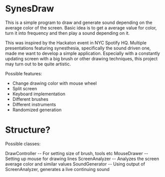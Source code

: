 # SynesDraw

This is a simple program to draw and generate sound depending on the average color of the screen. Basic idea is to get a average value for color, turn it into frequency and then play a sound depending on it.

This was inspired by the Hackaton event in NYC Spotify HQ. Multiple presentations featuring synesthesia, specifically the sound driven one, made me want to develop a simple application. Especially with a constantly updating screen with a big brush or other drawing techniques, this project may turn out to be quite artistic. 

Possible features:
- Change drawing color with mouse wheel
- Split screen
- Keyboard implementation
- Different brushes
- Different instruments
- Randomized generation

# Structure?

Possible classes:

DrawController -- For setting size of brush, tools etc
MouseDrawer -- Setting up mouse for drawing lines
ScreenAnalyzer -- Analyzes the screen average color and similar values
SoundGenerator -- Using output of ScreenAnalyzer, generates a live continuing sound
